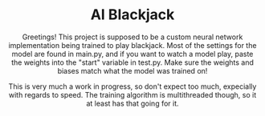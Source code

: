 <div align="center">
<h1>AI Blackjack</h1>
<p>Greetings! This project is supposed to be a custom neural network implementation being trained to play blackjack. Most of the settings for the model are found in main.py, and if you want to watch a model play, paste the weights into the "start" variable in test.py. Make sure the weights and biases match what the model was trained on!</p>
<p>This is very much a work in progress, so don't expect too much, expecially with regards to speed. The training algorithm is multithreaded though, so it at least has that going for it.</p>
